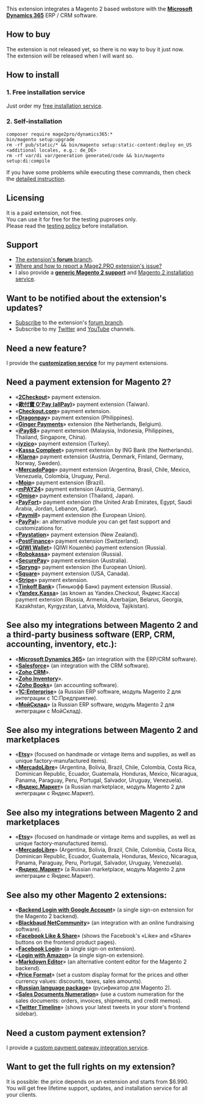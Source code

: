 This extension integrates a Magento 2 based webstore with the **[Microsoft Dynamics 365](https://www.microsoft.com/dynamics365)** ERP / CRM software.

## How to buy
The extension is not released yet, so there is no way to buy it just now.  
The extension will be released when I will want so.   

## How to install
### 1. Free installation service
Just order my [free installation service](https://mage2.pro/t/3585).

### 2. Self-installation
```
composer require mage2pro/dynamics365:*
bin/magento setup:upgrade
rm -rf pub/static/* && bin/magento setup:static-content:deploy en_US <additional locales, e.g.: de_DE>
rm -rf var/di var/generation generated/code && bin/magento setup:di:compile
```
If you have some problems while executing these commands, then check the [detailed instruction](https://mage2.pro/t/263).

## Licensing
It is a paid extension, not free.  
You can use it for free for the testing puproses only.  
Please read the [testing policy](https://mage2.pro/t/2590) before installation.

## Support
- [The extension's **forum** branch](https://mage2.pro/c/extensions/dynamics365).
- [Where and how to report a Mage2.PRO extension's issue?](https://mage2.pro/t/2034)
- I also provide a **[generic Magento 2 support](https://mage2.pro/t/755)** and [Magento 2 installation service](https://mage2.pro/t/748).

## Want to be notified about the extension's updates?
- [Subscribe](https://mage2.pro/t/2540) to the extension's [forum branch](https://mage2.pro/c/extensions/dynamics365).
- Subscribe to my [Twitter](https://twitter.com/mage2_pro) and [YouTube](https://www.youtube.com/channel/UCvlDAZuj01_b92pzRi69LeQ) channels.

## Need a new feature?
I provide the [**customization service**](https://mage2.pro/t/2020) for my payment extensions.

## Need a payment extension for Magento 2?

- «[**2Checkout**](https://mage2.pro/c/extensions/2checkout)» payment extension.
- «[**歐付寶 O'Pay (allPay)**](https://mage2.pro/c/extensions/allpay)» payment extension (Taiwan).
- «[**Checkout.com**](https://mage2.pro/c/extensions/checkout-com)» payment extension.
- «[**Dragonpay**](https://mage2.pro/c/extensions/dragonpay)» payment extension (Philippines).
- «[**Ginger Payments**](https://mage2.pro/c/extensions/ginger-payments)» extension (the Netherlands, Belgium).
- «[**iPay88**](https://mage2.pro/c/extensions/ipay88)» payment extension (Malaysia, Indonesia, Philippines, Thailand, Singapore, China).
- «[**iyzico**](https://mage2.pro/c/extensions/iyzico)» payment extension (Turkey).
- «[**Kassa Compleet**](https://mage2.pro/c/extensions/kassa-compleet)» payment extension by ING Bank (the Netherlands).
- «[**Klarna**](https://mage2.pro/c/extensions/klarna)» payment extension (Austria, Denmark, Finland, Germany, Norway, Sweden).
- «[**MercadoPago**](https://mage2.pro/c/extensions/mercadopago)» payment extension (Argentina, Brasil, Chile, Mexico, Venezuela, Colombia, Uruguay, Peru).
- «[**Moip**](https://mage2.pro/c/extensions/moip)» payment extension (Brazil).
- «[**mPAY24**](https://mage2.pro/c/extensions/mpay24)» payment extension (Austria, Germany).
- «[**Omise**](https://mage2.pro/c/extensions/omise)» payment extension (Thailand, Japan).
- «[**PayFort**](https://mage2.pro/c/extensions/payfort)» payment extension (the United Arab Emirates, Egypt, Saudi Arabia, Jordan, Lebanon, Qatar).
- «[**Paymill**](https://mage2.pro/c/extensions/paymill)» payment extension (the European Union).
- «[**PayPal**](https://mage2.pro/c/extensions/paypal)»: an alternative module you can get fast support and customizations for.
- «[**Paystation**](https://mage2.pro/c/extensions/paystation)» payment extension (New Zealand).
- «[**PostFinance**](https://mage2.pro/c/extensions/postfinance)» payment extension (Switzerland).
- «[**QIWI Wallet**](https://mage2.pro/c/extensions/qiwi)» (QIWI Кошелёк) payment extension (Russia).
- «[**Robokassa**](https://mage2.pro/c/extensions/robokassa)» payment extension (Russia).
- «[**SecurePay**](https://mage2.pro/c/extensions/securepay)» payment extension (Australia).
- «[**Spryng**](https://mage2.pro/c/extensions/spryng)» payment extension (the European Union).
- «[**Square**](https://mage2.pro/c/extensions/square)» payment extension (USA, Canada).
- «[**Stripe**](https://mage2.pro/c/stripe)» payment extension.
- «[**Tinkoff Bank**](https://mage2.pro/c/extensions/tinkoff)» (Тинькофф Банк) payment extension (Russia).
- «[**Yandex.Kassa**](https://mage2.pro/c/extensions/yandex-kassa)» (as known as Yandex.Checkout, Яндекс.Касса) payment extension (Russia, Armenia, Azerbaijan, Belarus, Georgia, Kazakhstan, Kyrgyzstan, Latvia, Moldova, Tajikistan).

## See also my integrations between Magento 2 and a third-party business software (ERP, CRM, accounting, inventory, etc.):
- «[**Microsoft Dynamics 365**](https://mage2.pro/c/extensions/dynamics365)» (an integration with the ERP/CRM software).
- «[**Salesforce**](https://mage2.pro/c/extensions/salesforce)» (an integration with the CRM software).
- «[**Zoho CRM**](https://mage2.pro/c/extensions/zoho-crm)».
- «[**Zoho Inventory**](https://mage2.pro/c/extensions/zoho-inventory)».
- «[**Zoho Books**](https://mage2.pro/c/extensions/zoho-books)» (an accounting software).
- «[**1C:Enterprise**](https://github.com/mage2pro/1c)» (a Russian ERP software, модуль Magento 2 для интеграции с 1С:Предприятие).
- «[**МойСклад**](https://github.com/mage2pro/moysklad)» (a Russian ERP software, модуль Magento 2 для интеграции с МойСклад).

## See also my integrations between Magento 2 and marketplaces
- «[**Etsy**](https://mage2.pro/c/extensions/etsy)» (focused on handmade or vintage items and supplies, as well as unique factory-manufactured items).
- «[**MercadoLibre**](https://mage2.pro/c/extensions/mercadolibre)» (Argentina, Bolivia, Brazil, Chile, Colombia, Costa Rica, Dominican Republic, Ecuador, Guatemala, Honduras, Mexico, Nicaragua, Panama, Paraguay, Peru, Portugal, Salvador, Uruguay, Venezuela).
- «[**Яндекс.Маркет**](https://github.com/mage2pro/yandex-market)» (a Russian marketplace, модуль Magento 2 для интеграции с Яндекс.Маркет).

## See also my integrations between Magento 2 and marketplaces
- «[**Etsy**](https://mage2.pro/c/extensions/etsy)» (focused on handmade or vintage items and supplies, as well as unique factory-manufactured items).
- «[**MercadoLibre**](https://mage2.pro/c/extensions/mercadolibre)» (Argentina, Bolivia, Brazil, Chile, Colombia, Costa Rica, Dominican Republic, Ecuador, Guatemala, Honduras, Mexico, Nicaragua, Panama, Paraguay, Peru, Portugal, Salvador, Uruguay, Venezuela).
- «[**Яндекс.Маркет**](https://github.com/mage2pro/yandex-market)» (a Russian marketplace, модуль Magento 2 для интеграции с Яндекс.Маркет).

## See also my other Magento 2 extensions:

- «[**Backend Login with Google Account**](https://mage2.pro/c/extensions/google-backend-login)» (a single sign-on extension for the Magento 2 backend). 
- «[**Blackbaud NetCommunity**](https://mage2.pro/c/extensions/blackbaud-netcommunity)» (an integration with an online fundraising software).  
- «[**Facebook Like & Share**](https://mage2.pro/c/extensions/facebook-like)» (shows the Facebook's «Like» and «Share» buttons on the frontend product pages).
- «[**Facebook Login**](https://mage2.pro/c/extensions/facebook-login)» (a single sign-on extension).
- «[**Login with Amazon**](https://mage2.pro/c/extensions/amazon-login)» (a single sign-on extension). 
- «[**Markdown Editor**](https://mage2.pro/c/extensions/markdown)» (an alternative content editor for the Magento 2 backend).
- «[**Price Format**](https://mage2.pro/c/extensions/price-format)» (set a custom display format for the prices and other currency values: discounts, taxes, sales amounts).
- «[**Russian language package**](https://mage2.pro/c/extensions/ru)» (русификатор для Magento 2).
- «[**Sales Documents Numeration**](https://mage2.pro/c/extensions/sales-documents-numeration)» (use a custom numeration for the sales documents: orders, invoices, shipments, and credit memos).
- «[**Twitter Timeline**](https://mage2.pro/c/extensions/twitter-timeline)» (shows your latest tweets in your store's frontend sidebar).

## Need a custom payment extension?
I provide a [custom payment gateway integration service](https://mage2.pro/t/917).

## Want to get the full rights on my extension?
It is possible: the price depends on an extension and starts from $6.990.  
You will get free lifetime support, updates, and installation service for all your clients.


